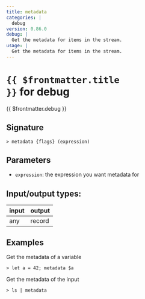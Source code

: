 ```yaml
---
title: metadata
categories: |
  debug
version: 0.86.0
debug: |
  Get the metadata for items in the stream.
usage: |
  Get the metadata for items in the stream.
---
```

<!-- This file is automatically generated. Please edit the command in https://github.com/nushell/nushell instead. -->

# <code>{{ $frontmatter.title }}</code> for debug

<div class='command-title'>{{ $frontmatter.debug }}</div>

## Signature

```> metadata {flags} (expression)```

## Parameters

 -  `expression`: the expression you want metadata for


## Input/output types:

| input | output |
| ----- | ------ |
| any   | record |

## Examples

Get the metadata of a variable
```nu
> let a = 42; metadata $a

```

Get the metadata of the input
```nu
> ls | metadata

```
